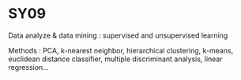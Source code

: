 # SY09
Data analyze & data mining : supervised and unsupervised learning

Methods : PCA, k-nearest neighbor, hierarchical clustering, k-means, euclidean distance classifier, multiple discriminant analysis, linear regression...
